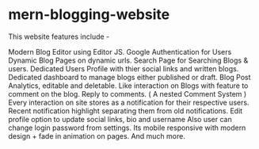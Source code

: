 # mern-blogging-website
This website features include -

Modern Blog Editor using Editor JS.
Google Authentication for Users
Dynamic Blog Pages on dynamic urls.
Search Page for Searching Blogs & users.
Dedicated Users Profile with thier social links and written blogs.
Dedicated dashboard to manage blogs either published or draft.
Blog Post Analytics, editable and deletable.
Like interaction on Blogs with feature to comment on the blog.
Reply to comments. ( A nested Comment System )
Every interaction on site stores as a notification for their respective users.
Recent notification highlight separating them from old notifications.
Edit profile option to update social links, bio and username
Also user can change login password from settings.
Its mobile responsive with modern design + fade in animation on pages. And much more.

